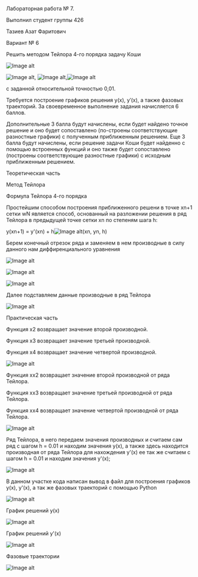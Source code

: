 Лабораторная работа № 7. 

Выполнил студент группы 426

Тазиев Азат Фаритович

Вариант № 6

Решить методом Тейлора 4-го порядка задачу Коши

![Image alt](https://github.com/AzatTaziev426/lab7/blob/master/difur.png)

![Image alt](https://github.com/AzatTaziev426/lab7/blob/master/y0.png), ![Image alt](https://github.com/AzatTaziev426/lab7/blob/master/y00.png),![Image alt](https://github.com/AzatTaziev426/lab7/blob/master/x02.png)

с заданной относительной точностью 0,01.

Требуется построение графиков решения y(x), y′(x), а также фазовых траекторий. За своевременное выполнение задания начисляется 6 баллов.

Дополнительные 3 балла будут начислены, если будет найдено точное решение и оно будет сопоставлено (по-строены соответствующие разностные графики) с полученным приближенным решением. Еще 3 балла будут начислены, если решение задачи Коши будет найденно с помощью встроенных функций и оно также будет сопоставлено (построены соответствующие разностные графики) с исходным приближенным решением.

Теоретическая часть

Метод Тейлора 

Формула Тейлора 4-го порядка

Простейшим способом построения приближенного решени в точке xn+1 сетки wN является способ, основанный на разложении решения в ряд Тейлора в предыдущей точке сетки xn по степеням шага h:

y(xn+1) = y'(xn) + h![Image alt](https://github.com/AzatTaziev426/lab7/blob/master/triangle.png)(xn, yn, h)

Берем конечный отрезок ряда и заменяем в нем производные в силу данного нам диффиренциального уравнения

![Image alt](https://github.com/AzatTaziev426/lab7/blob/master/y'(x).png)


![Image alt](https://github.com/AzatTaziev426/lab7/blob/master/y''(x).png)


![Image alt](https://github.com/AzatTaziev426/lab7/blob/master/y'''(x).png)

Далее подставляем данные производные в ряд Тейлора 

![Image alt](https://github.com/AzatTaziev426/lab7/blob/master/telor.png)

Практическая часть

Функция x2 возвращает значение второй производной.

Функция x3 возвращает значение третьей производной.

Функция x4 возвращает значение четвертой производной.

![Image alt](https://github.com/AzatTaziev426/lab7/blob/master/proizvodn.png)

Функция xx2 возвращает значение второй производной от ряда Тейлора.

Функция xx3 возвращает значение третьей производной от ряда Тейлора. 

Функция xx4 возвращает значение четвертой производной от ряда Тейлора.

![Image alt](https://github.com/AzatTaziev426/lab7/blob/master/proizvodn2.png)

Ряд Тейлора, в него передаем значения производных и считаем сам ряд с шагом h = 0.01 и находим значения y(x),
а также здесь находится производная от ряда Тейлора для нахождения y'(x) ее так же считаем с шагом h = 0.01 и находим значения y'(x);

![Image alt](https://github.com/AzatTaziev426/lab7/blob/master/telor1.png)

В данном участке кода написан вывод в файл для построения графиков y(x), y'(x), а так же фазовых траекторий с помощью Python

![Image alt](https://github.com/AzatTaziev426/lab7/blob/master/vivod.png)

График решений y(x)

![Image alt](https://github.com/AzatTaziev426/lab7/blob/master/Figure_1.png)

График решений y'(x)

![Image alt](https://github.com/AzatTaziev426/lab7/blob/master/Figure_2.png)

Фазовые траектории

![Image alt](https://github.com/AzatTaziev426/lab7/blob/master/Figure_3.png)
